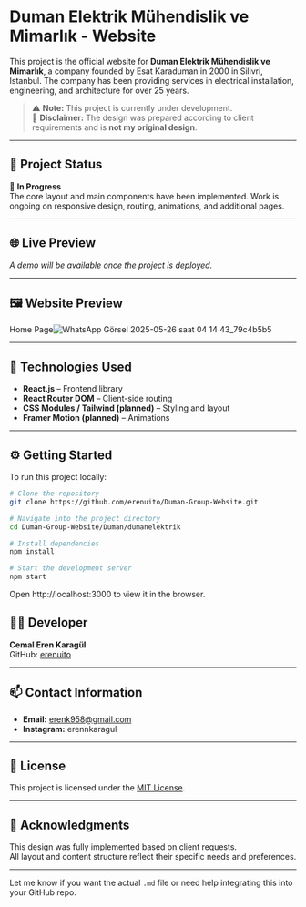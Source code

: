 # Duman Elektrik Mühendislik ve Mimarlık - Website

This project is the official website for **Duman Elektrik Mühendislik ve Mimarlık**, a company founded by Esat Karaduman in 2000 in Silivri, Istanbul. The company has been providing services in electrical installation, engineering, and architecture for over 25 years.

> ⚠️ **Note:** This project is currently under development.  
> 🎨 **Disclaimer:** The design was prepared according to client requirements and is **not my original design**.

---

## 🚧 Project Status

🔧 **In Progress**  
The core layout and main components have been implemented. Work is ongoing on responsive design, routing, animations, and additional pages.

---

## 🌐 Live Preview

_A demo will be available once the project is deployed._

---

## 🖼️ Website Preview

Home Page![WhatsApp Görsel 2025-05-26 saat 04 14 43_79c4b5b5](https://github.com/user-attachments/assets/6153e02b-e816-4659-bbfb-ccff07a633a5)

---

## 🧰 Technologies Used

- **React.js** – Frontend library
- **React Router DOM** – Client-side routing
- **CSS Modules / Tailwind (planned)** – Styling and layout
- **Framer Motion (planned)** – Animations

---

## ⚙️ Getting Started

To run this project locally:

```bash
# Clone the repository
git clone https://github.com/erenuito/Duman-Group-Website.git

# Navigate into the project directory
cd Duman-Group-Website/Duman/dumanelektrik

# Install dependencies
npm install

# Start the development server
npm start
```
Open http://localhost:3000 to view it in the browser.

## 🧑‍💻 Developer

**Cemal Eren Karagül**  
GitHub: [erenuito](https://github.com/erenuito)

---

## 📫 Contact Information

- **Email:** erenk958@gmail.com  
- **Instagram:** erennkaragul

---

## 📃 License

This project is licensed under the [MIT License](LICENSE).

---

## 📌 Acknowledgments

This design was fully implemented based on client requests.  
All layout and content structure reflect their specific needs and preferences.



---

Let me know if you want the actual `.md` file or need help integrating this into your GitHub repo.



